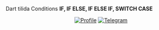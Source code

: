   Dart tilida Conditions <b>IF, IF ELSE, IF ELSE IF, SWITCH CASE</b>
  
  <p align="center">
  <a href="https://github.com/usmoxan"><img alt="Profile" src="https://usmoxan.github.io/usmoxan-badge.svg"/></a>
   <a href="https://t.me/usmoxan"><img alt="Telegram" src="https://usmoxan.github.io/usmoxan-telegram-badge.svg"/></a>
  </p>
